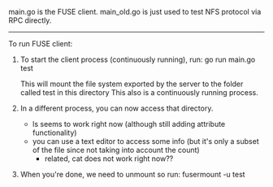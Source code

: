 main.go is the FUSE client.
main_old.go is just used to test NFS protocol via RPC directly.

------
To run FUSE client:

1. To start the client process (continuously running), run:
   go run main.go test

   This will mount the file system exported by the server to the folder called test in this directory
   This also is a continuously running process.

2. In a different process, you can now access that directory.
   - ls seems to work right now (although still adding attribute functionality)
   - you can use a text editor to access some info (but it's only a subset of the file since not taking into account the count)
     - related, cat does not work right now??

3. When you're done, we need to unmount so run:
   fusermount -u test